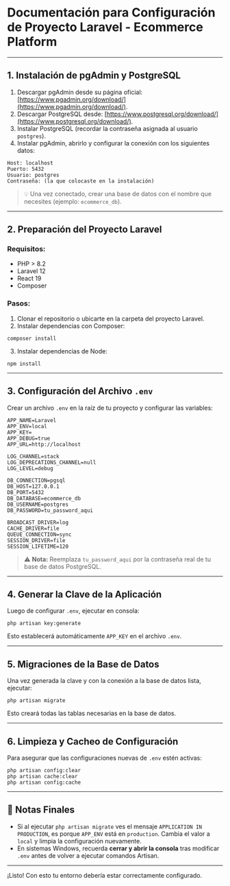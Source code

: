 
# Documentación para Configuración de Proyecto Laravel - Ecommerce Platform

---

## 1. Instalación de pgAdmin y PostgreSQL

1. Descargar pgAdmin desde su página oficial: [https://www.pgadmin.org/download/](https://www.pgadmin.org/download/).
2. Descargar PostgreSQL desde: [https://www.postgresql.org/download/](https://www.postgresql.org/download/).
3. Instalar PostgreSQL (recordar la contraseña asignada al usuario `postgres`).
4. Instalar pgAdmin, abrirlo y configurar la conexión con los siguientes datos:

```
Host: localhost
Puerto: 5432
Usuario: postgres
Contraseña: (la que colocaste en la instalación)
```

> 💡 Una vez conectado, crear una base de datos con el nombre que necesites (ejemplo: `ecommerce_db`).

---

## 2. Preparación del Proyecto Laravel

### Requisitos:

- PHP > 8.2
- Laravel 12
- React 19
- Composer

### Pasos:

1. Clonar el repositorio o ubicarte en la carpeta del proyecto Laravel.
2. Instalar dependencias con Composer:

```
composer install
```

3. Instalar dependencias de Node:

```
npm install
```

---

## 3. Configuración del Archivo `.env`

Crear un archivo `.env` en la raíz de tu proyecto y configurar las variables:

```dotenv
APP_NAME=Laravel
APP_ENV=local
APP_KEY=
APP_DEBUG=true
APP_URL=http://localhost

LOG_CHANNEL=stack
LOG_DEPRECATIONS_CHANNEL=null
LOG_LEVEL=debug

DB_CONNECTION=pgsql
DB_HOST=127.0.0.1
DB_PORT=5432
DB_DATABASE=ecommerce_db
DB_USERNAME=postgres
DB_PASSWORD=tu_password_aqui

BROADCAST_DRIVER=log
CACHE_DRIVER=file
QUEUE_CONNECTION=sync
SESSION_DRIVER=file
SESSION_LIFETIME=120
```

> ⚠️ **Nota:** Reemplaza `tu_password_aqui` por la contraseña real de tu base de datos PostgreSQL.

---

## 4. Generar la Clave de la Aplicación

Luego de configurar `.env`, ejecutar en consola:

```
php artisan key:generate
```

Esto establecerá automáticamente `APP_KEY` en el archivo `.env`.

---

## 5. Migraciones de la Base de Datos

Una vez generada la clave y con la conexión a la base de datos lista, ejecutar:

```
php artisan migrate
```

Esto creará todas las tablas necesarias en la base de datos.

---

## 6. Limpieza y Cacheo de Configuración

Para asegurar que las configuraciones nuevas de `.env` estén activas:

```
php artisan config:clear
php artisan cache:clear
php artisan config:cache
```

---

## 📝 Notas Finales

- Si al ejecutar `php artisan migrate` ves el mensaje `APPLICATION IN PRODUCTION`, es porque `APP_ENV` está en `production`. Cambia el valor a `local` y limpia la configuración nuevamente.
- En sistemas Windows, recuerda **cerrar y abrir la consola** tras modificar `.env` antes de volver a ejecutar comandos Artisan.

---

¡Listo! Con esto tu entorno debería estar correctamente configurado.
